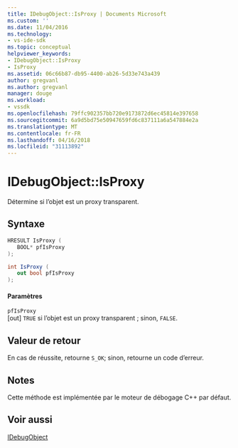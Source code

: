 ```yaml
---
title: IDebugObject::IsProxy | Documents Microsoft
ms.custom: ''
ms.date: 11/04/2016
ms.technology:
- vs-ide-sdk
ms.topic: conceptual
helpviewer_keywords:
- IDebugObject::IsProxy
- IsProxy
ms.assetid: 06c66b87-db95-4400-ab26-5d33e743a439
author: gregvanl
ms.author: gregvanl
manager: douge
ms.workload:
- vssdk
ms.openlocfilehash: 79ffc902357bb720e9173872d6ec45814e397658
ms.sourcegitcommit: 6a9d5bd75e50947659fd6c837111a6a547884e2a
ms.translationtype: MT
ms.contentlocale: fr-FR
ms.lasthandoff: 04/16/2018
ms.locfileid: "31113892"
---
```

# <a name="idebugobjectisproxy"></a>IDebugObject::IsProxy
Détermine si l’objet est un proxy transparent.  
  
## <a name="syntax"></a>Syntaxe  
  
```cpp  
HRESULT IsProxy (  
   BOOL* pfIsProxy  
);  
```  
  
```csharp  
int IsProxy (  
   out bool pfIsProxy  
);  
```  
  
#### <a name="parameters"></a>Paramètres  
 `pfIsProxy`  
 [out] `TRUE` si l’objet est un proxy transparent ; sinon, `FALSE`.  
  
## <a name="return-value"></a>Valeur de retour  
 En cas de réussite, retourne `S_OK`; sinon, retourne un code d’erreur.  
  
## <a name="remarks"></a>Notes  
 Cette méthode est implémentée par le moteur de débogage C++ par défaut.  
  
## <a name="see-also"></a>Voir aussi  
 [IDebugObject](../../../extensibility/debugger/reference/idebugobject.md)
